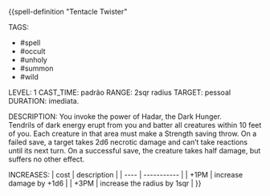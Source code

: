 {{spell-definition "Tentacle Twister"

TAGS:
- #spell
- #occult
- #unholy
- #summon
- #wild

LEVEL: 1
CAST_TIME: padrão
RANGE: 2sqr radius
TARGET: pessoal
DURATION: imediata.

DESCRIPTION:
You invoke the power of Hadar, the Dark Hunger.  
Tendrils of dark energy erupt from you and batter all creatures within 10 feet of you. Each creature in that area must make a Strength saving throw. On a failed save, a target takes 2d6 necrotic damage and can’t take reactions until its next turn. On a successful save, the creature takes half damage, but suffers no other effect. 

INCREASES:
| cost | description |
| ---- | ----------- |
| +1PM | increase damage by +1d6 |
| +3PM | increase the radius by 1sqr |
}}
